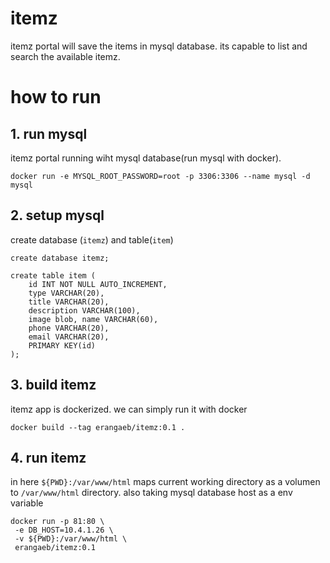 # itemz

itemz portal will save the items in mysql database. its capable to list and search the available itemz.

# how to run

## 1. run mysql

itemz portal running wiht mysql database(run mysql with docker).

```
docker run -e MYSQL_ROOT_PASSWORD=root -p 3306:3306 --name mysql -d mysql
```

## 2. setup mysql

create database (`itemz`) and table(`item`)

```
create database itemz;

create table item (
    id INT NOT NULL AUTO_INCREMENT,
    type VARCHAR(20),
    title VARCHAR(20),
    description VARCHAR(100),
    image blob, name VARCHAR(60),
    phone VARCHAR(20),
    email VARCHAR(20),
    PRIMARY KEY(id)
);
```

## 3. build itemz

itemz app is dockerized. we can simply run it with docker

```
docker build --tag erangaeb/itemz:0.1 .
```

## 4. run itemz

in here `${PWD}:/var/www/html` maps current working directory as a volumen to `/var/www/html` directory. also taking mysql database host as a env variable

```
docker run -p 81:80 \
 -e DB_HOST=10.4.1.26 \
 -v ${PWD}:/var/www/html \
 erangaeb/itemz:0.1
```
